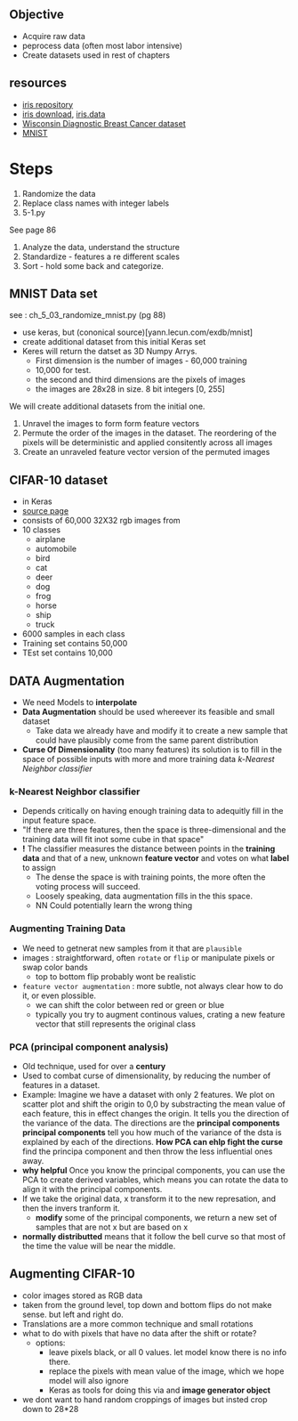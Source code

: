 ## Objective
- Acquire raw data
- peprocess data (often most labor intensive)
- Create datasets used in rest of chapters

## resources
- [iris repository](https://archive.ics.uci.edu/ml/index.php)
- [iris download](https://archive.ics.uci.edu/ml/datasets/iris), [iris.data](https://archive.ics.uci.edu/ml/machine-learning-databases/iris/iris.data)
- [Wisconsin Diagnostic Breast Cancer dataset](https://archive.ics.uci.edu/ml/machine-learning-databases/breast-cancer-wisconsin/wdbc.data)
- [MNIST](yann.lecun.com/exdb/mnist)

# Steps
1. Randomize the data
2. Replace class names with integer labels
3. 5-1.py

See page 86
1. Analyze the data, understand the structure
2. Standardize - features a re different scales 
3. Sort - hold some back and categorize.

## MNIST Data set
see : ch_5_03_randomize_mnist.py (pg 88)
- use keras, but (cononical source)[yann.lecun.com/exdb/mnist]
- create additional dataset from this initial Keras set
- Keres will return the datset as 3D Numpy Arrys.
  - First dimension is the number of images - 60,000 training
  - 10,000 for test.
  - the second and third dimensions are the pixels of images
  - the images are 28x28 in size. 8 bit integers [0, 255]

We will create additional datasets from the initial one.
  1. Unravel the images to form form feature vectors
  2. Permute the order of the images in the dataset. The reordering of the pixels will be deterministic and applied consitently across all images
  3. Create an unraveled feature vector version of the permuted images

## CIFAR-10 dataset
 - in Keras
 - [source page](https://www.cs.toronto.edu/%7Ekriz/cifar.html)
 - consists of 60,000 32X32 rgb images from
  - 10 classes
    - airplane
    - automobile
    - bird
    - cat
    - deer
    - dog 
    - frog
    - horse
    - ship
    - truck
  - 6000 samples in each class
  - Training set contains 50,000
  - TEst set contains 10,000

## DATA Augmentation
- We need Models to **interpolate**
- **Data Augmentation** should be used whereever its feasible and small dataset
  - Take data we already have and modify it to create a new sample that could have plausibly come from the same parent distribution
- **Curse Of Dimensionality** (too many features) its solution is to fill in the space of possible inputs with more and more training data *k-Nearest Neighbor classifier*

### k-Nearest Neighbor classifier
  - Depends critically on having enough training data to adequitly fill in the input feature space.
  - "If there are three features, then the space is three-dimensional and the training data will fit inot some cube in that space"
  - **!** The classifier measures the distance between points in the **training data** and that of a new, unknown **feature vector** and votes on what **label** to assign
    - The dense the space is with training points, the more often the voting process will succeed.
    - Loosely speaking, data augmentation fills in the this space.
    - NN Could potentially learn the wrong thing

### Augmenting Training Data
 - We need to getnerat new samples from it that are `plausible`
  - images : straightforward, often `rotate` or `flip` or manipulate pixels or swap color bands
    - top to bottom flip probably wont be realistic
  - `feature vector augmentation` : more subtle, not always clear how to do it, or even plossible.
     - we can shift the color between red or green or blue
     - typically you try to augment continous values, crating a new feature vector that still represents the original class

### PCA (principal component analysis)
  - Old technique, used for over a **century**
  - Used to combat curse of dimensionality, by reducing the number of features in a dataset.
  - Example:
    Imagine we have a dataset with only 2 features. We plot on scatter plot and shift the origin to 0,0 by substracting the mean value of each feature, this in effect changes the origin. It tells you the direction of the variance of the data. The directions are the **principal components**
    **principal components** tell you how much of the variance of the dsta is explained by each of the directions.
    **How PCA can ehlp fight the curse** find the principa component and then throw the less influential ones away.
  - **why helpful** Once you know the principal components, you can use the PCA to create derived variables, which means you can rotate the data to align it with the principal components.
  - If we take the original data, x transform it to the new represation, and then the invers tranform it.
    - **modify** some of the principal components, we return a new set of samples that are not x but are based on x
  - **normally distributted** means that it follow the bell curve so that most of the time the value will be near the middle.

## Augmenting CIFAR-10
  - color images stored as RGB data
  - taken from the ground level, top down and bottom flips do not make sense. but left and right do.
  - Translations are a more common technique and small rotations
  - what to do with pixels that have no data after the shift or rotate?
    - options:
      - leave pixels black, or all 0 values. let model know there is no info there.
      - replace the pixels with mean value of the image, which we hope model will also ignore
      - Keras as tools for doing this via and **image generator object**
  - we dont want to hand random croppings of images but insted crop down to 28*28